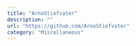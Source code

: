 ```yaml
---
title: "ArnoStiefvater"
description: ""
url: "https://github.com/ArnoStiefvater"
category: "Miscellaneous"
---
```

